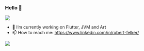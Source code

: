 ### Hello 👋

![](https://github-readme-stats.vercel.app/api?username=solido&count_private=true&show_icons=true&theme=radical)

- 🔭 I’m currently working on Flutter, JVM and Art
- 📫 How to reach me: https://www.linkedin.com/in/robert-felker/

<img src="https://pbs.twimg.com/profile_banners/453991657/1589052553/1500x500">


